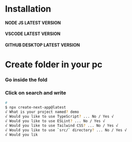 # Installation

#### NODE JS LATEST VERSION 
#### VSCODE LATEST VERSION 
#### GITHUB DESKTOP LATEST VERSION 

# Create folder in your pc
### Go inside the fold 
### Click on search and write 
```bash
# 
$ npx create-next-app@latest
√ What is your project named? demo
√ Would you like to use TypeScript? ... No / Yes √
√ Would you like to use ESLint? ... No / Yes √
√ Would you like to use Tailwind CSS? ... No / Yes √
√ Would you like to use `src/` directory? ... No / Yes √
√ Would you lik
